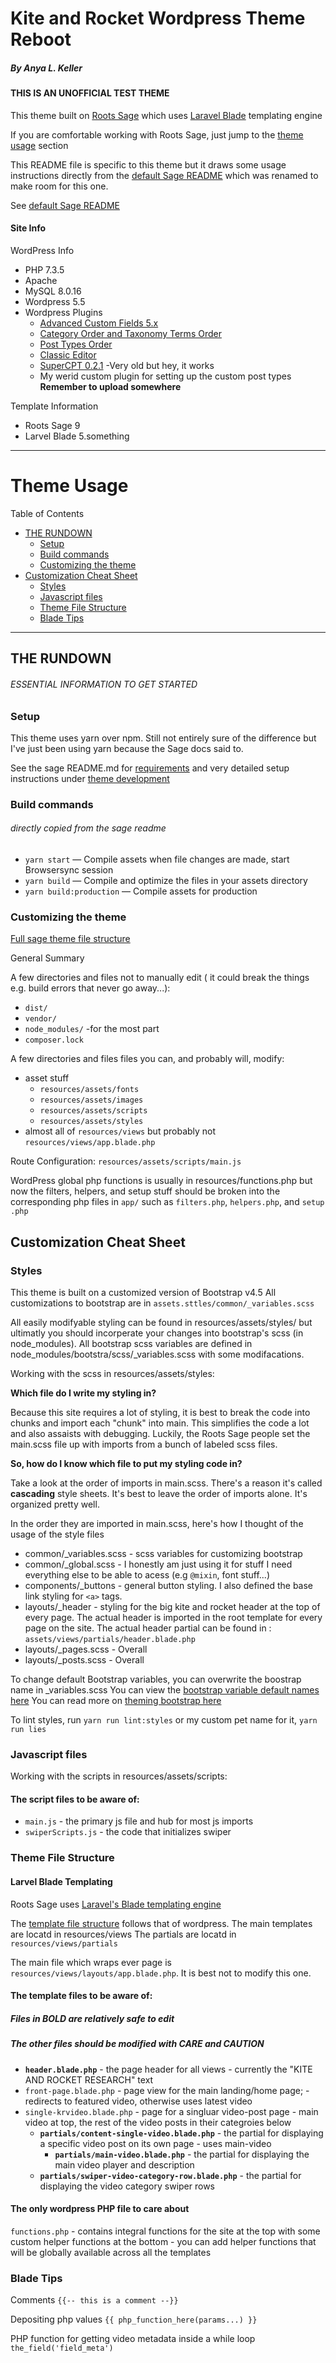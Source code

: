 # Kite and Rocket Wordpress Theme Reboot

##### By Anya L. Keller

#### THIS IS AN UNOFFICIAL TEST THEME

This theme built on [Roots Sage](https://roots.io/sage/) which uses [Laravel Blade](https://laravel.com/docs/5.8/blade) templating engine

If you are comfortable working with Roots Sage, just jump to the [theme usage](#theme-usage) section

This README file is specific to this theme but it draws some usage instructions directly from the [default Sage README](roots-sage-README.md) which was renamed to make room for this one.

See [default Sage README](roots-sage-README.md)

#### Site Info

WordPress Info

-   PHP 7.3.5
-   Apache
-   MySQL 8.0.16
-   Wordpress 5.5
-   Wordpress Plugins
    -   [Advanced Custom Fields 5.x](https://wordpress.org/plugins/advanced-custom-fields/)
    -   [Category Order and Taxonomy Terms Order](https://wordpress.org/plugins/taxonomy-terms-order/)
    -   [Post Types Order](https://wordpress.org/plugins/post-types-order/)
    -   [Classic Editor](https://wordpress.org/plugins/classic-editor/)
    -   [SuperCPT 0.2.1](https://wordpress.org/plugins/super-cpt/) -Very old but hey, it works
    -   My werid custom plugin for setting up the custom post types **Remember to upload somewhere**

Template Information

-   Roots Sage 9
-   Larvel Blade 5.something

* * *

# Theme Usage

Table of Contents

<!-- TOC -->

-   [THE RUNDOWN](#the-rundown)
    -   [Setup](#setup)
    -   [Build commands](#build-commands)
    -   [Customizing the theme](#customizing-the-theme)
-   [Customization Cheat Sheet](#customization-cheat-sheet)
    -   [Styles](#styles)
    -   [Javascript files](#javascript-files)
    -   [Theme File Structure](#theme-file-structure)
    -   [Blade Tips](#blade-tips)

<!-- /TOC -->

* * *

## THE RUNDOWN

###### ESSENTIAL INFORMATION TO GET STARTED

### Setup

This theme uses yarn over npm.  Still not entirely sure of the difference but I've just been using yarn because the Sage docs said to.

See the sage README.md for
[requirements](roots-sage-README.md#Requirements) and very detailed setup instructions under [theme development](roots-sage-README.md#theme-development)

### Build commands

###### directly copied from the sage readme

-   `yarn start` — Compile assets when file changes are made, start Browsersync session
-   `yarn build` — Compile and optimize the files in your assets directory
-   `yarn build:production` — Compile assets for production

### Customizing the theme

[Full sage theme file structure](roots-sage-README.md#theme-structure)

General Summary

A few directories and files not to manually edit ( it could break the things e.g. build errors that never go away...):

-   `dist/`
-   `vendor/`
-   `node_modules/`   -for the most part
-   `composer.lock`

A few directories and files files you can, and probably will, modify:

-   asset stuff
    -   `resources/assets/fonts`
    -   `resources/assets/images`
    -   `resources/assets/scripts`
    -   `resources/assets/styles`
-   almost all of `resources/views` but probably not `resources/views/app.blade.php`

Route Configuration: `resources/assets/scripts/main.js`

WordPress global php functions is usually in resources/functions.php but now the filters, helpers, and setup stuff should be broken into the corresponding php files in `app/` such as `filters.php`, `helpers.php`, and `setup .php`

## Customization Cheat Sheet

### Styles

This theme is built on a customized version of Bootstrap v4.5
All customizations to bootstrap are in `assets.sttles/common/_variables.scss`

All easily modifyable styling can be found in resources/assets/styles/ but ultimatly you should incorperate your changes into bootstrap's scss (in node_modules).  All bootstrap scss variables are defined in node_modules/bootstra/scss/\_variables.scss with some modifacations.

Working with the scss in resources/assets/styles:

**Which file do I write my styling in?**

Because this site requires a lot of styling, it is best to break the code into chunks and import each "chunk" into main.  This simplifies the code a lot and also assaists with debugging.  Luckily, the Roots Sage people set the main.scss file up with imports from a bunch of labeled scss files.

**So, how do I know which file to put my styling code in?**

Take a look at the order of imports in main.scss.  There's a reason it's called **cascading** style sheets.  It's best to leave the order of imports alone.  It's organized pretty well.

In the order they are imported in main.scss, here's how I thought of the usage of the style files

-   common/\_variables.scss - scss variables for customizing bootstrap
-   common/\_global.scss - I honestly am just using it for stuff I need everything else to be able to acess (e.g `@mixin`, font stuff...)
-   components/\_buttons - general button styling.  I also defined the base link styling for `<a>` tags.
-   layouts/\_header - styling for the big kite and rocket header at the top of every page.  The actual header is imported in the root template for every page on the site.  The actual header partial can be found in : `assets/views/partials/header.blade.php`
-   layouts/\_pages.scss - Overall
-   layouts/\_posts.scss - Overall

To change default Bootstrap variables, you can overwrite the boostrap name in \_variables.scss
You can view the [bootstrap variable default names here](https://github.com/twbs/bootstrap/blob/v4-dev/scss/_variables.scss)
You can read more on [theming bootstrap here](https://getbootstrap.com/docs/4.5/getting-started/theming/)

To lint styles, run `yarn run lint:styles` or my custom pet name for it, `yarn run lies`

### Javascript files

Working with the scripts in resources/assets/scripts:

#### The script files to be aware of:

-   `main.js` - the primary js file and hub for most js imports
-   `swiperScripts.js` - the code that initializes swiper

### Theme File Structure

#### Larvel Blade Templating

Roots Sage uses [Laravel's Blade templating engine](https://laravel.com/docs/5.8/blade)

The [template file structure](https://roots.io/docs/sage/9.x/blade-templates/#passing-data-to-templates) follows that of wordpress.
The main templates are locatd in resources/views
The partials are locatd in `resources/views/partials`

The main file which wraps ever page is `resources/views/layouts/app.blade.php`.  It is best not to modify this one.

#### The template files to be aware of:

##### Files in BOLD are _relatively safe to edit_

##### The other files should be modified with CARE and CAUTION

-   **`header.blade.php`** - the page header for all views - currently the "KITE AND ROCKET RESEARCH" text
-   `front-page.blade.php` - page view for the main landing/home page; - redirects to featured video, otherwise uses latest video
-   `single-krvideo.blade.php` - page for a singluar video-post page - main video at top, the rest of the video posts in their categroies below
    -   **`partials/content-single-video.blade.php`** - the partial for displaying a specific video post on its own page - uses main-video
        -   **`partials/main-video.blade.php`** - the partial for displaying the main video player and description
    -   **`partials/swiper-video-category-row.blade.php`** - the partial for displaying the video category swiper rows

#### The only wordpress PHP file to care about

`functions.php` - contains integral functions for the site at the top with some custom helper functions at the bottom - you can add helper functions that will be globally available across all the templates

### Blade Tips

Comments
`{{-- this is a comment --}}`

Depositing php values
`{{ php_function_here(params...) }}`

PHP function for getting video metadata inside a while loop
`the_field('field_meta')`
